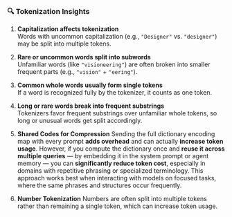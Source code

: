 ### 🔍 Tokenization Insights

1. **Capitalization affects tokenization**  
   Words with uncommon capitalization (e.g., `"Designer"` vs. `"designer"`) may be split into multiple tokens.

2. **Rare or uncommon words split into subwords**  
   Unfamiliar words (like `"visioneering"`) are often broken into smaller frequent parts (e.g., `"vision"` + `"eering"`).

3. **Common whole words usually form single tokens**  
   If a word is recognized fully by the tokenizer, it counts as one token.

4. **Long or rare words break into frequent substrings**  
   Tokenizers favor frequent substrings over unfamiliar whole tokens, so long or unusual words get split accordingly.

5. **Shared Codes for Compression**
   Sending the full dictionary encoding map with every prompt **adds overhead** and can actually **increase token usage**. However, if you compute the dictionary once and **reuse it across multiple queries** — by embedding it in the system prompt or agent memory — you can **significantly reduce token cost**, especially in domains with repetitive phrasing or specialized terminology. This approach works best when interacting with models on focused tasks, where the same phrases and structures occur frequently.

6. **Number Tokenization**
   Numbers are often split into multiple tokens rather than remaining a single token, which can increase token usage.

